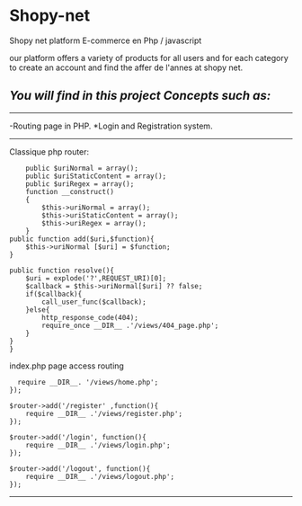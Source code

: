 # **Shopy-net**
Shopy net platform E-commerce en Php / javascript

our platform offers a variety of products for all users and for each category to create an account
and find the affer de l'annes at shopy net.

## _You will find in this project Concepts such as:_ 

---
-Routing page in PHP.
*Login and Registration system.

---

Classique php router: 
```class Router{
    public $uriNormal = array();
    public $uriStaticContent = array();
    public $uriRegex = array();
    function __construct()
    {
        $this->uriNormal = array();
        $this->uriStaticContent = array();
        $this->uriRegex = array();
    }
public function add($uri,$function){
    $this->uriNormal [$uri] = $function;
}

public function resolve(){
    $uri = explode('?',REQUEST_URI)[0];
    $callback = $this->uriNormal[$uri] ?? false;
    if($callback){
        call_user_func($callback); 
    }else{
        http_response_code(404);
        require_once __DIR__ .'/views/404_page.php';
    }
}
}
```
index.php page access routing
```$router->add('/' ,function(){
  require __DIR__. '/views/home.php';
});

$router->add('/register' ,function(){
    require __DIR__ .'/views/register.php';
});

$router->add('/login', function(){
    require __DIR__ .'/views/login.php';
});

$router->add('/logout', function(){
    require __DIR__ .'/views/logout.php';
}); 
```
---

